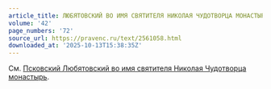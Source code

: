 ```yaml
---
article_title: ЛЮБЯТОВСКИЙ ВО ИМЯ СВЯТИТЕЛЯ НИКОЛАЯ ЧУДОТВОРЦА МОНАСТЫРЬ
volume: '42'
page_numbers: '72'
source_url: https://pravenc.ru/text/2561058.html
downloaded_at: '2025-10-13T15:38:35Z'
---
```


См. [Псковский Любятовский во имя святителя Николая Чудотворца монастырь](<https://pravenc.ru/text/Псковский Любятовский во имя святителя Николая Чудотворца монастырь.html>).
